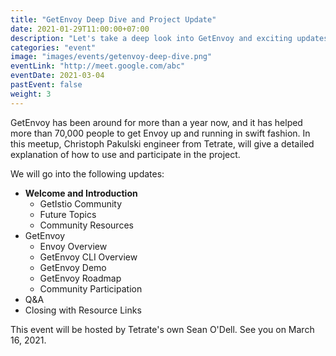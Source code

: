 ```yaml
---
title: "GetEnvoy Deep Dive and Project Update"
date: 2021-01-29T11:00:00+07:00
description: "Let's take a deep look into GetEnvoy and exciting updates from the project."
categories: "event"
image: "images/events/getenvoy-deep-dive.png"
eventLink: "http://meet.google.com/abc"
eventDate: 2021-03-04
pastEvent: false
weight: 3
---
```


GetEnvoy has been around for more than a year now, and it has helped more than 70,000 people to get Envoy up and running in swift fashion. In this meetup, Christoph Pakulski engineer from Tetrate, will give a detailed explanation of how to use and participate in the project.

We will go into the following updates:

* **Welcome and Introduction**
    + GetIstio Community
    + Future Topics
    + Community Resources
* GetEnvoy
  + Envoy Overview
  + GetEnvoy CLI Overview
  + GetEnvoy Demo
  + GetEnvoy Roadmap
  + Community Participation
* Q&A
* Closing with Resource Links


This event will be hosted by Tetrate's own Sean O'Dell. See you on March 16, 2021.